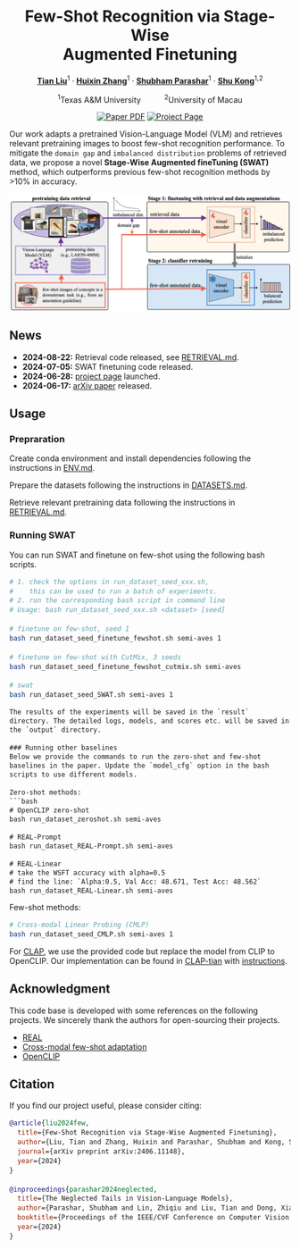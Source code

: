 <div align="center">
<h1>Few-Shot Recognition via Stage-Wise<br>Augmented Finetuning</h1>

[**Tian Liu**](https://tian1327.github.io/)<sup>1</sup> · [**Huixin Zhang**](https://www.linkedin.com/in/huixin-zhang-a2670a229/)<sup>1</sup> · [**Shubham Parashar**](https://shubhamprshr27.github.io/)<sup>1</sup> · [**Shu Kong**](https://aimerykong.github.io/)<sup>1,2</sup>

<sup>1</sup>Texas A&M University&emsp;&emsp;&emsp;<sup>2</sup>University of Macau
<br>
<!-- &dagger;project lead&emsp;*corresponding author -->

<a href="https://arxiv.org/abs/2406.11148"><img src='https://img.shields.io/badge/arXiv-SWAT-red' alt='Paper PDF'></a>
<a href='https://tian1327.github.io/SWAT/'><img src='https://img.shields.io/badge/Project_Page-SWAT-green' alt='Project Page'></a>
<!-- <a href='https://huggingface.co/spaces/depth-anything/Depth-Anything-V2'><img src='https://img.shields.io/badge/%F0%9F%A4%97%20Hugging%20Face-Spaces-blue'></a>
<a href='https://huggingface.co/datasets/depth-anything/DA-2K'><img src='https://img.shields.io/badge/Benchmark-DA--2K-yellow' alt='Benchmark'></a> -->
</div>

Our work adapts a pretrained Vision-Language Model (VLM) and retrieves relevant pretraining images to boost few-shot recognition performance.
To mitigate the `domain gap` and `imbalanced distribution` problems of retrieved data, we propose a novel **Stage-Wise Augmented fineTuning (SWAT)** method, which outperforms previous few-shot recognition methods by >10% in accuracy.


![teaser](assets/teaser_v7.png)

## News
- **2024-08-22:** Retrieval code released, see [RETRIEVAL.md](./retrieval/RETRIEVAL.md).
- **2024-07-05:** SWAT finetuning code released.
- **2024-06-28:** [project page](https://tian1327.github.io/SWAT/) launched.
- **2024-06-17:** [arXiv paper](https://arxiv.org/abs/2406.11148) released.


<!-- ## Finetuned Models

We provide SWAT finetuned model (based on OpenCLIP ViT-B/32) for each dataset experimented in the paper:

| Dataset | Size | Checkpoint |
|:-|:-|:-:|
| Semi-Aves |  | [Download]() |
| Flowers102 |  | [Download]() |
| FGVC-Aircraft |  | [Download]() |
| EuroSAT |  | [Download]() |
| DTD |  | [Download]() | -->


## Usage

### Prepraration
Create conda environment and install dependencies following the instructions in [ENV.md](./ENV.md).

Prepare the datasets following the instructions in [DATASETS.md](./DATASETS.md).

Retrieve relevant pretraining data following the instructions in [RETRIEVAL.md](./retrieval/RETRIEVAL.md).


<!-- ### Test our model checkpoints
Download the checkpoints listed [here](#finetuned-models) and put them under the `checkpoints` directory.

```bash
# coming soon

``` -->

### Running SWAT

You can run SWAT and finetune on few-shot using the following bash scripts.

<!-- You can run SWAT by using either the bash scripts `run_dataset_seed_xxx.sh` (recommended) or the python `main.py` script.
For example, using the bash scripts: -->
```bash
# 1. check the options in run_dataset_seed_xxx.sh, 
#    this can be used to run a batch of experiments.
# 2. run the corresponding bash script in command line
# Usage: bash run_dataset_seed_xxx.sh <dataset> [seed]

# finetune on few-shot, seed 1
bash run_dataset_seed_finetune_fewshot.sh semi-aves 1

# finetune on few-shot with CutMix, 3 seeds
bash run_dataset_seed_finetune_fewshot_cutmix.sh semi-aves

# swat
bash run_dataset_seed_SWAT.sh semi-aves 1
```

<!-- For example, using the python `main.py` script with more explicit fine-grained controls:
```bash
# run finetune on few-shot on semi-aves dataset with 4-shot, seed 1
python main.py --dataset semi-aves --method finetune --data_source fewshot --cls_init REAL-Prompt --shots 4 --seed 1 --epochs 50 --bsz 32 --log_mode both --retrieval_split T2T500+T2I0.25.txt --model_cfg vitb32_openclip_laion400m --folder output/finetune_on_fewshot

# run SWAT on semi-aves dataset with 4-shot, seed 1
# note that SWAT uses `--method cutmix` and `--data_source fewshot+retrieved`
python main.py --dataset semi-aves --method cutmix --data_source fewshot+retrieved --cls_init REAL-Prompt --shots 4 --seed 1 --epochs 50 --bsz 32 --log_mode both --retrieval_split T2T500+T2I0.25.txt --model_cfg vitb32_openclip_laion400m --folder output/swat -->

```
The results of the experiments will be saved in the `result` directory. The detailed logs, models, and scores etc. will be saved in the `output` directory.

### Running other baselines
Below we provide the commands to run the zero-shot and few-shot baselines in the paper. Update the `model_cfg` option in the bash scripts to use different models.

Zero-shot methods:
```bash
# OpenCLIP zero-shot
bash run_dataset_zeroshot.sh semi-aves

# REAL-Prompt
bash run_dataset_REAL-Prompt.sh semi-aves

# REAL-Linear
# take the WSFT accuracy with alpha=0.5
# find the line: `Alpha:0.5, Val Acc: 48.671, Test Acc: 48.562`
bash run_dataset_REAL-Linear.sh semi-aves

```

Few-shot methods:
```bash
# Cross-modal Linear Probing (CMLP)
bash run_dataset_seed_CMLP.sh semi-aves 1
```

For [CLAP](https://github.com/jusiro/CLAP), we use the provided code but replace the model from CLIP to OpenCLIP. Our implementation can be found in [CLAP-tian](https://github.com/tian1327/CLAP-tian) with [instructions](https://github.com/tian1327/CLAP-tian/blob/main/tian_log.md).


## Acknowledgment
This code base is developed with some references on the following projects. We sincerely thank the authors for open-sourcing their projects.

- [REAL](https://github.com/shubhamprshr27/NeglectedTailsVLM)
- [Cross-modal few-shot adaptation](https://github.com/linzhiqiu/cross_modal_adaptation)
- [OpenCLIP](https://github.com/mlfoundations/open_clip)

## Citation

If you find our project useful, please consider citing:

```bibtex
@article{liu2024few,
  title={Few-Shot Recognition via Stage-Wise Augmented Finetuning},
  author={Liu, Tian and Zhang, Huixin and Parashar, Shubham and Kong, Shu},
  journal={arXiv preprint arXiv:2406.11148},
  year={2024}
}

@inproceedings{parashar2024neglected,
  title={The Neglected Tails in Vision-Language Models},
  author={Parashar, Shubham and Lin, Zhiqiu and Liu, Tian and Dong, Xiangjue and Li, Yanan and Ramanan, Deva and Caverlee, James and Kong, Shu},
  booktitle={Proceedings of the IEEE/CVF Conference on Computer Vision and Pattern Recognition (CVPR)},
  year={2024}
}

```
